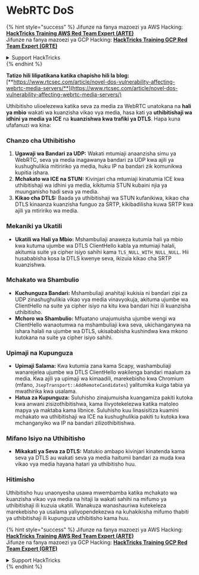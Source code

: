 # WebRTC DoS

{% hint style="success" %}
Jifunze na fanya mazoezi ya AWS Hacking:<img src="../../.gitbook/assets/arte.png" alt="" data-size="line">[**HackTricks Training AWS Red Team Expert (ARTE)**](https://training.hacktricks.xyz/courses/arte)<img src="../../.gitbook/assets/arte.png" alt="" data-size="line">\
Jifunze na fanya mazoezi ya GCP Hacking: <img src="../../.gitbook/assets/grte.png" alt="" data-size="line">[**HackTricks Training GCP Red Team Expert (GRTE)**<img src="../../.gitbook/assets/grte.png" alt="" data-size="line">](https://training.hacktricks.xyz/courses/grte)

<details>

<summary>Support HackTricks</summary>

* Angalia [**mpango wa usajili**](https://github.com/sponsors/carlospolop)!
* **Jiunge na** 💬 [**kikundi cha Discord**](https://discord.gg/hRep4RUj7f) au [**kikundi cha telegram**](https://t.me/peass) au **tufuatilie** kwenye **Twitter** 🐦 [**@hacktricks\_live**](https://twitter.com/hacktricks\_live)**.**
* **Shiriki mbinu za hacking kwa kuwasilisha PRs kwa** [**HackTricks**](https://github.com/carlospolop/hacktricks) na [**HackTricks Cloud**](https://github.com/carlospolop/hacktricks-cloud) github repos.

</details>
{% endhint %}

**Tatizo hili lilipatikana katika chapisho hili la blog:** [**https://www.rtcsec.com/article/novel-dos-vulnerability-affecting-webrtc-media-servers/**](https://www.rtcsec.com/article/novel-dos-vulnerability-affecting-webrtc-media-servers/)

Uthibitisho ulioelezewa katika seva za media za WebRTC unatokana na **hali ya mbio** wakati wa kuanzisha vikao vya media, hasa kati ya **uthibitishaji wa idhini ya media ya ICE** na **kuanzishwa kwa trafiki ya DTLS**. Hapa kuna ufafanuzi wa kina:

### Chanzo cha Uthibitisho

1. **Ugawaji wa Bandari za UDP:** Wakati mtumiaji anaanzisha simu ya WebRTC, seva ya media inagawanya bandari za UDP kwa ajili ya kushughulikia mitiririko ya media, huku IP na bandari zik komunikwa kupitia ishara.
2. **Mchakato wa ICE na STUN:** Kivinjari cha mtumiaji kinatumia ICE kwa uthibitishaji wa idhini ya media, kikitumia STUN kubaini njia ya muunganisho hadi seva ya media.
3. **Kikao cha DTLS:** Baada ya uthibitishaji wa STUN kufanikiwa, kikao cha DTLS kinaanza kuanzisha funguo za SRTP, kikibadilisha kuwa SRTP kwa ajili ya mtiririko wa media.

### Mekaniki ya Ukatili

* **Ukatili wa Hali ya Mbio:** Mshambuliaji anaweza kutumia hali ya mbio kwa kutuma ujumbe wa DTLS ClientHello kabla ya mtumiaji halali, akitumia suite ya cipher isiyo sahihi kama `TLS_NULL_WITH_NULL_NULL`. Hii husababisha kosa la DTLS kwenye seva, ikizuia kikao cha SRTP kuanzishwa.

### Mchakato wa Shambulio

* **Kuchunguza Bandari:** Mshambuliaji anahitaji kukisia ni bandari zipi za UDP zinashughulikia vikao vya media vinavyokuja, akituma ujumbe wa ClientHello na suite ya cipher isiyo na kitu kwa bandari hizi ili kuanzisha uthibitisho.
* **Mchoro wa Shambulio:** Mfuatano unajumuisha ujumbe wengi wa ClientHello wanaotumwa na mshambuliaji kwa seva, ukichanganywa na ishara halali na ujumbe wa DTLS, ukisababisha kushindwa kwa mkono kutokana na suite ya cipher isiyo sahihi.

### Upimaji na Kupunguza

* **Upimaji Salama:** Kwa kutumia zana kama Scapy, washambuliaji wanarejelea ujumbe wa DTLS ClientHello wakilenga bandari maalum za media. Kwa ajili ya upimaji wa kimaadili, marekebisho kwa Chromium (mfano, `JsepTransport::AddRemoteCandidates`) yalitumika kuiga tabia ya mwathirika kwa usalama.
* **Hatua za Kupunguza:** Suluhisho zinajumuisha kuangamiza pakiti kutoka kwa anwani zisizothibitishwa, kama ilivyotekelezwa katika matoleo mapya ya maktaba kama libnice. Suluhisho kuu linasisitiza kuamini mchakato wa uthibitishaji wa ICE na kushughulikia pakiti tu kutoka kwa mchanganyiko wa IP na bandari zilizothibitishwa.

### Mifano Isiyo na Uthibitisho

* **Mikakati ya Seva za DTLS:** Matukio ambapo kivinjari kinatenda kama seva ya DTLS au wakati seva ya media haitumii bandari za muda kwa vikao vya media hayana hatari ya uthibitisho huu.

### Hitimisho

Uthibitisho huu unaonyesha usawa mwembamba katika mchakato wa kuanzisha vikao vya media na hitaji la wakati sahihi na mifumo ya uthibitishaji ili kuzuia ukatili. Wanakuza wanashauriwa kutekeleza marekebisho ya usalama yaliyopendekezwa na kuhakikisha mifumo thabiti ya uthibitishaji ili kupunguza uthibitisho kama huu.

{% hint style="success" %}
Jifunze na fanya mazoezi ya AWS Hacking:<img src="../../.gitbook/assets/arte.png" alt="" data-size="line">[**HackTricks Training AWS Red Team Expert (ARTE)**](https://training.hacktricks.xyz/courses/arte)<img src="../../.gitbook/assets/arte.png" alt="" data-size="line">\
Jifunze na fanya mazoezi ya GCP Hacking: <img src="../../.gitbook/assets/grte.png" alt="" data-size="line">[**HackTricks Training GCP Red Team Expert (GRTE)**<img src="../../.gitbook/assets/grte.png" alt="" data-size="line">](https://training.hacktricks.xyz/courses/grte)

<details>

<summary>Support HackTricks</summary>

* Angalia [**mpango wa usajili**](https://github.com/sponsors/carlospolop)!
* **Jiunge na** 💬 [**kikundi cha Discord**](https://discord.gg/hRep4RUj7f) au [**kikundi cha telegram**](https://t.me/peass) au **tufuatilie** kwenye **Twitter** 🐦 [**@hacktricks\_live**](https://twitter.com/hacktricks\_live)**.**
* **Shiriki mbinu za hacking kwa kuwasilisha PRs kwa** [**HackTricks**](https://github.com/carlospolop/hacktricks) na [**HackTricks Cloud**](https://github.com/carlospolop/hacktricks-cloud) github repos.

</details>
{% endhint %}
